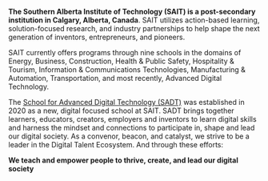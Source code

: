 **The Southern Alberta Institute of Technology (SAIT) is a post-secondary institution in Calgary, Alberta, Canada**. SAIT utilizes action-based learning, solution-focused research, and industry partnerships to help shape the next generation of inventors, entrepreneurs, and pioneers.

SAIT currently offers programs through nine schools in the domains of Energy, Business, Construction, Health & Public Safety, Hospitality & Tourism, Information & Communications Technologies, Manufacturing & Automation, Transportation, and most recently, Advanced Digital Technology.

The [School for Advanced Digital Technology (SADT)](https://www.sait.ca/about-sait/who-we-are/sait-schools/school-for-advanced-digital-technology/about-us) was established in 2020 as a new, digital focused school at SAIT. SADT brings together learners, educators, creators, employers and inventors to learn digital skills and harness the mindset and connections to participate in, shape and lead our digital society. As a convenor, beacon, and catalyst, we strive to be a leader in the Digital Talent Ecosystem. And through these efforts:

**We teach and empower people to thrive, create, and lead our digital society**


